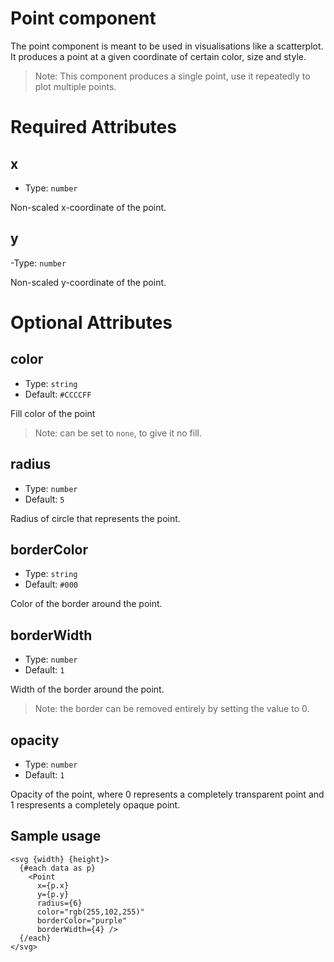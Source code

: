 # Point component

The point component is meant to be used in visualisations like a scatterplot. It produces a point at a given coordinate of certain color, size and style.

> Note: This component produces a single point, use it repeatedly to plot multiple points.

# Required Attributes

## x

- Type: `number`

Non-scaled x-coordinate of the point.

## y

-Type: `number`

Non-scaled y-coordinate of the point.

# Optional Attributes

## color

- Type: `string`
- Default: `#CCCCFF`

Fill color of the point

> Note: can be set to `none`, to give it no fill.

## radius

- Type: `number`
- Default: `5`

Radius of circle that represents the point.

## borderColor

- Type: `string`
- Default: `#000`

Color of the border around the point.

## borderWidth

- Type: `number`
- Default: `1`

Width of the border around the point.

> Note: the border can be removed entirely by setting the value to 0.

## opacity

- Type: `number`
- Default: `1`

Opacity of the point, where 0 represents a completely transparent point and 1 respresents a completely opaque point.

## Sample usage

```svelte
<svg {width} {height}>
  {#each data as p}
    <Point
      x={p.x}
      y={p.y}
      radius={6}
      color="rgb(255,102,255)"
      borderColor="purple"
      borderWidth={4} />
  {/each}
</svg>
```
